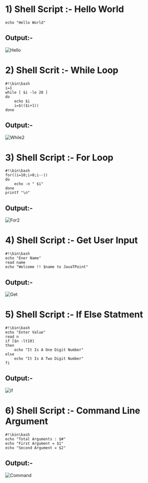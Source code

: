 # 1) Shell Script :- Hello World
```
echo "Hello World" 

```
## Output:-
![Hello](https://user-images.githubusercontent.com/112624754/217421559-17fb46a2-a896-477c-9a7f-26b3c63a6634.png)

# 2) Shell Scrit :- While Loop
```
#!\bin\bash
i=1
while [ $i -le 20 ]
do
    echo $i
    i=$(($i+1))
done
```
## Output:-
![While2](https://user-images.githubusercontent.com/112624754/217423933-3cf315a9-b146-4a9c-a505-6e3d3b8394d4.png)


# 3) Shell Script :- For Loop
```
#!\bin\bash
for((i=10;i>0;i--))
do
	echo -n " $i"
done
printf "\n"
```
## Output:-
![For2](https://user-images.githubusercontent.com/112624754/217424008-d28e7539-a94b-44f0-999c-36d7a4219b98.png)


# 4) Shell Script :- Get User Input 
```
#!\bin\bash
echo "Ener Name"
read name
echo "Welcome !! $name to JavaTPoint"
```
## Output:-
![Get](https://user-images.githubusercontent.com/112624754/217423988-ea0aa8b9-61ff-496b-913a-42831d0f92fc.png)


# 5) Shell Script :- If Else Statment
```
#!\bin\bash
echo "Enter Value"
read n
if [$n -lt10]
then 
	echo "It Is A One Digit Number"
else 
	echo "It Is A Two Digit Number"
fi

```
## Output:-
![if](https://user-images.githubusercontent.com/112624754/217424044-81436891-710d-4e0e-affd-6cbbc25f2121.png)


# 6) Shell Script :- Command Line Argument
```
#!\bin\bash
echo "Total Arguments : $#"
echo "First Argument = $1"
echo "Second Argument = $2"
```
## Output:-

![Command](https://user-images.githubusercontent.com/112624754/217424083-d65c53b5-518a-49ef-82ce-4daa756783a5.png)

